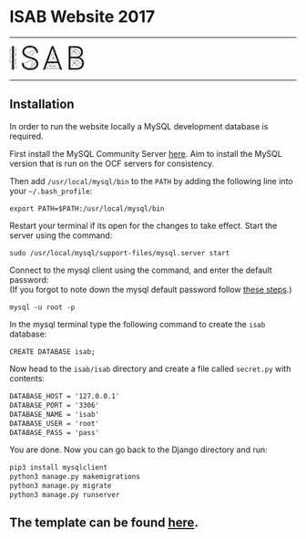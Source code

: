 # ISAB Website 2017

___

![ISAB Logo](images/logo.png "ISAB Logo")

___


## Installation

In order to run the website locally a MySQL development database is required.

First install the MySQL Community Server [here](https://dev.mysql.com/downloads/mysql/). Aim to install the MySQL version that is run on the OCF servers for consistency.

Then add `/usr/local/mysql/bin` to the `PATH` by adding the following line into your `~/.bash_profile`:
```
export PATH=$PATH:/usr/local/mysql/bin
```
Restart your terminal if its open for the changes to take effect.
Start the server using the command:
```
sudo /usr/local/mysql/support-files/mysql.server start
```
Connect to the mysql client using the command, and enter the default password:  
(If you forgot to note down the mysql default password follow [these steps](https://stackoverflow.com/a/22851247/3531663).)
```
mysql -u root -p
```
In the mysql terminal type the following command to create the `isab` database:
```
CREATE DATABASE isab;
```
Now head to the `isab/isab` directory and create a file called `secret.py` with contents:
```
DATABASE_HOST = '127.0.0.1'
DATABASE_PORT = '3306'
DATABASE_NAME = 'isab'
DATABASE_USER = 'root'
DATABASE_PASS = 'pass'
```
You are done. Now you can go back to the Django directory and run:
```
pip3 install mysqlclient
python3 manage.py makemigrations
python3 manage.py migrate
python3 manage.py runserver
```

## The template can be found [here](https://themeforest.net/item/enigma-creative-responsive-minimal-html-template/12271889).